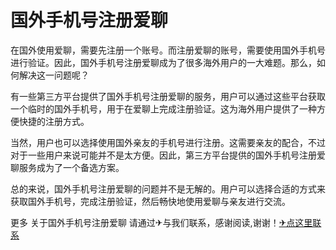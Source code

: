 # 国外手机号注册爱聊

在国外使用爱聊，需要先注册一个账号。而注册爱聊的账号，需要使用国外手机号进行验证。因此，国外手机号注册爱聊成为了很多海外用户的一大难题。那么，如何解决这一问题呢？

有一些第三方平台提供了国外手机号注册爱聊的服务，用户可以通过这些平台获取一个临时的国外手机号，用于在爱聊上完成注册验证。这为海外用户提供了一种方便快捷的注册方式。

当然，用户也可以选择使用国外亲友的手机号进行注册。这需要亲友的配合，不过对于一些用户来说可能并不是太方便。因此，第三方平台提供的国外手机号注册爱聊服务成为了一个备选方案。

总的来说，国外手机号注册爱聊的问题并不是无解的。用户可以选择合适的方式来获取国外手机号，完成注册验证，然后畅快地使用爱聊与亲友进行交流。

更多 关于国外手机号注册爱聊 请通过✈与我们联系，感谢阅读,谢谢！[✈点这里联系](https://add.k02.cc)